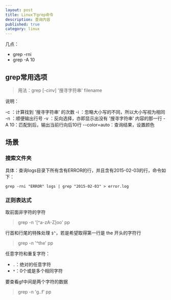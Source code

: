 ```yaml
---
layout: post
title: Linux下grep命令
description: 查询内容
published: true
category: linux
---
```


几点：

* grep -rni
* grep -A 10

## grep常用选项

> 用法：grep [-cinv] '搜寻字符串' filename

说明：

-c ：计算找到 '搜寻字符串' 的次数
-i ：忽略大小写的不同，所以大小写视为相同
-n ：顺便输出行号
-v ：反向选择，亦即显示出没有 '搜寻字符串' 内容的那一行
-A 10：匹配到后，输出当前行向后10行
--color=auto：查询结果，设置颜色


## 场景

### 搜索文件夹

具体：查询logs目录下所有含有ERROR的行，并且含有2015-02-03的行，命令如下：

	grep -rni "ERROR" logs | grep "2015-02-03" > error.log

### 正则表达式

取前面非字符的字符

> grep -n '[^a-zA-Z]oo' pp 

行首和行尾的特殊处理 `$^`，若是希望取得第一行是 the 开头的字符行

> grep -n '^the' pp 

任意字符和重复字符：

* `.`：绝对的任意字符
* `*`：0个或是多个相同字符
	
要查看gf中间是两个字符的数据

> grep -n 'g..f' pp


































[NingG]:    http://ningg.github.com  "NingG"












